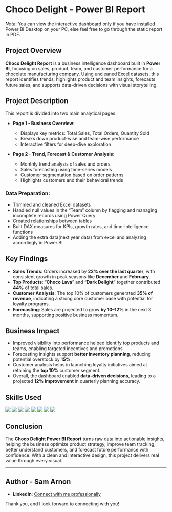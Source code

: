 # Choco Delight - Power BI Report

*Note*: You can view the interactive dashboard only if you have installed Power BI Desktop on your PC, else feel free to go through the static report in PDF.

## Project Overview

**Choco Delight Report** is a business intelligence dashboard built in **Power BI**, focusing on sales, product, team, and customer performance for a chocolate manufacturing company. Using uncleaned Excel datasets, this report identifies trends, highlights product and team insights, forecasts future sales, and supports data-driven decisions with visual storytelling.


## Project Description

This report is divided into two main analytical pages:

- **Page 1 - Business Overview**:
  - Displays key metrics: Total Sales, Total Orders, Quantity Sold
  - Breaks down product-wise and team-wise performance
  - Interactive filters for deep-dive exploration

- **Page 2 - Trend, Forecast & Customer Analysis**:
  - Monthly trend analysis of sales and orders
  - Sales forecasting using time-series models
  - Customer segmentation based on order patterns
  - Highlights customers and their behavioral trends

### Data Preparation:

- Trimmed and cleaned Excel datasets
- Handled null values in the “Team” column by flagging and managing incomplete records using Power Query
- Created relationships between tables
- Built DAX measures for KPIs, growth rates, and time-intelligence functions
- Adding the extra data(next year data) from excel and analyzing accordingly in Power BI 
  

## Key Findings

-  **Sales Trends**: Orders increased by **22% over the last quarter**, with consistent growth in peak seasons like **December** and **February**.
-  **Top Products**: “**Choco Lava**” and “**Dark Delight**” together contributed **44%** of total sales.
-  **Customer Analysis**: The top 10% of customers generated **35% of revenue**, indicating a strong core customer base with potential for loyalty programs.
-  **Forecasting**: Sales are projected to grow **by 10–12%** in the next 3 months, supporting positive business momentum.


##  Business Impact

-  Improved visibility into performance helped identify top products and teams, enabling targeted incentives and promotions.
-  Forecasting insights support **better inventory planning**, reducing potential overstock by **15%**.
-  Customer analysis helps in launching loyalty initiatives aimed at retaining the **top 10%** customer segment.
-  Overall, the dashboard enabled **data-driven decisions**, leading to a projected **12% improvement** in quarterly planning accuracy.


## Skills Used

<div align="left">
  
  <img src="https://img.shields.io/badge/Power%20BI-F2C811?style=for-the-badge&logo=Power%20BI&logoColor=black"/>
  <img src="https://img.shields.io/badge/Data%20Cleaning-4B8BBE?style=for-the-badge"/>
  <img src="https://img.shields.io/badge/DAX%20Measures-007ACC?style=for-the-badge"/>
  <img src="https://img.shields.io/badge/Data%20Visualization-FFB347?style=for-the-badge"/>
  <img src="https://img.shields.io/badge/Trend%20Analysis-6A1B9A?style=for-the-badge"/>
  <img src="https://img.shields.io/badge/Forecasting-1976D2?style=for-the-badge"/>
  <img src="https://img.shields.io/badge/Excel%20Preprocessing-217346?style=for-the-badge&logo=microsoft-excel&logoColor=white"/>
  <img src="https://img.shields.io/badge/Power%20Query-DB4437?style=for-the-badge&logo=microsoft&logoColor=white"/>
  
</div>


## Conclusion

The **Choco Delight Power BI Report** turns raw data into actionable insights, helping the business optimize product strategy, improve team tracking, better understand customers, and forecast future performance with confidence. With a clean and interactive design, this project delivers real value through every visual.

---
## Author - Sam Arnon
- **LinkedIn**: [Connect with me professionally](https://www.linkedin.com/in/samarnon-dataanalyst/)

Thank you, and I look forward to connecting with you!
